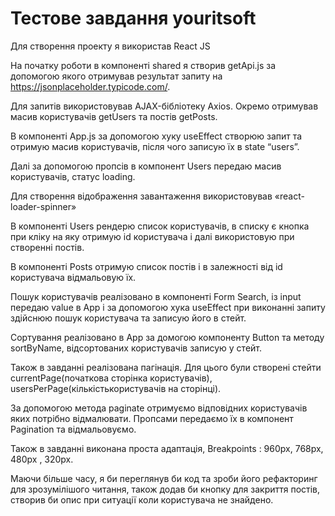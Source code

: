 # Тестове завдання youritsoft

Для створення проекту я використав React JS 

На початку роботи в компоненті shared я створив getApi.js за допомогою якого отримував результат запиту на https://jsonplaceholder.typicode.com/. 

Для запитів використовував AJAX-бібліотеку Axios. Окремо отримував масив користувачів getUsers та постів
getPosts. 

В компоненті App.js за допомогою хуку useEffect створюю запит та отримую масив користувачів, після чого записую їх в state “users”.

Далі за допомогою пропсів в компонент Users передаю масив користувачів, статус loading.

Для створення відображення завантаження використовував «react-loader-spinner» 

В компоненті Users рендерю список користувачів, в списку є кнопка при кліку на яку отримую id користувача і далі використовую при створенні постів. 

В компоненті Posts отримую список постів і в залежності від id користувача відмальовую їх.

Пошук користувачів реалізовано в компоненті Form Search, із input передаю value в App і за допомогою хука useEffect при виконанні запиту здійснюю пошук
користувача та записую його в стейт. 

Сортування реалізовано в App за домогою компоненту Button та методу sortByName, відсортованих користувачів записую у стейт. 

Також в завданні реалізована пагінація. Для цього були створені стейти currentPage(початкова сторінка користувачів), usersPerPage(кількістькористувачів на сторінці). 

За допомогою метода paginate отримуємо відповідних користувачів яких потрібно відмалювати. Пропсами передаємо їх в компонент Pagination та відмальовуємо.

Також в завданні виконана проста адаптація, Breakpoints : 960px, 768px, 480px , 320px.

Маючи більше часу, я би переглянув би код та зроби його рефакторинг для зрозумілішого читання, також додав би кнопку для закриття постів, створив би
опис при ситуації коли користувача не знайдено.

